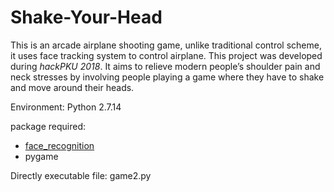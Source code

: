 # Shake-Your-Head 

This is an arcade airplane shooting game, unlike traditional control scheme, it uses face tracking system to control airplane.
This project was developed during *hackPKU 2018*. It aims to relieve modern people’s shoulder pain and neck stresses by involving people playing a game where they have to shake and move around their heads.

Environment: Python 2.7.14

package required: 
* [face_recognition](https://github.com/ageitgey/face_recognition)
* pygame  

Directly executable file: game2.py

